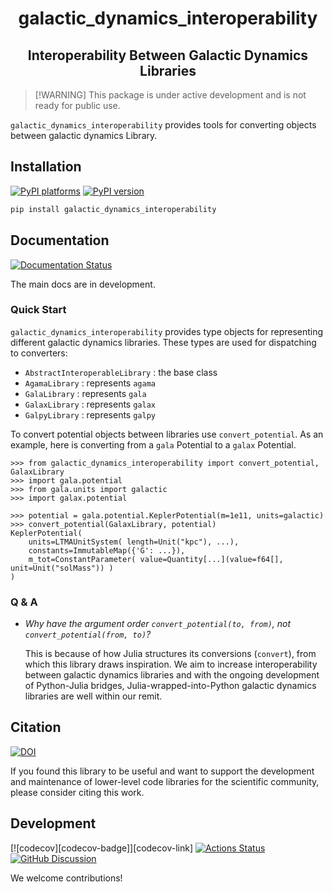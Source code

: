 <h1 align='center'> galactic_dynamics_interoperability </h1>
<h2 align="center"> Interoperability Between Galactic Dynamics Libraries </h2>

> [!WARNING] This package is under active development and is not ready for
> public use.

`galactic_dynamics_interoperability` provides tools for converting objects
between galactic dynamics Library.

## Installation

[![PyPI platforms][pypi-platforms]][pypi-link]
[![PyPI version][pypi-version]][pypi-link]

```bash
pip install galactic_dynamics_interoperability
```

## Documentation

[![Documentation Status][rtd-badge]][rtd-link]

The main docs are in development.

### Quick Start

`galactic_dynamics_interoperability` provides type objects for representing
different galactic dynamics libraries. These types are used for dispatching to
converters:

- `AbstractInteroperableLibrary` : the base class
- `AgamaLibrary` : represents `agama`
- `GalaLibrary` : represents `gala`
- `GalaxLibrary` : represents `galax`
- `GalpyLibrary` : represents `galpy`

To convert potential objects between libraries use `convert_potential`. As an
example, here is converting from a `gala` Potential to a `galax` Potential.

```pycon
>>> from galactic_dynamics_interoperability import convert_potential, GalaxLibrary
>>> import gala.potential
>>> from gala.units import galactic
>>> import galax.potential

>>> potential = gala.potential.KeplerPotential(m=1e11, units=galactic)
>>> convert_potential(GalaxLibrary, potential)
KeplerPotential(
    units=LTMAUnitSystem( length=Unit("kpc"), ...),
    constants=ImmutableMap({'G': ...}),
    m_tot=ConstantParameter( value=Quantity[...](value=f64[], unit=Unit("solMass")) )
)
```

### Q & A

- _Why have the argument order `convert_potential(to, from)`, not
  `convert_potential(from, to)`?_

  This is because of how Julia structures its conversions (`convert`), from
  which this library draws inspiration. We aim to increase interoperability
  between galactic dynamics libraries and with the ongoing development of
  Python-Julia bridges, Julia-wrapped-into-Python galactic dynamics libraries
  are well within our remit.

## Citation

[![DOI][zenodo-badge]][zenodo-link]

If you found this library to be useful and want to support the development and
maintenance of lower-level code libraries for the scientific community, please
consider citing this work.

## Development

[![codecov][codecov-badge]][codecov-link]
[![Actions Status][actions-badge]][actions-link]
[![GitHub Discussion][github-discussions-badge]][github-discussions-link]

We welcome contributions!

<!-- prettier-ignore-start -->
[actions-badge]:            https://github.com/GalacticDynamics/galactic_dynamics_interoperability/workflows/CI/badge.svg
[actions-link]:             https://github.com/GalacticDynamics/galactic_dynamics_interoperability/actions
[github-discussions-badge]: https://img.shields.io/static/v1?label=Discussions&message=Ask&color=blue&logo=github
[github-discussions-link]:  https://github.com/GalacticDynamics/galactic_dynamics_interoperability/discussions
[pypi-link]:                https://pypi.org/project/galactic_dynamics_interoperability/
[pypi-platforms]:           https://img.shields.io/pypi/pyversions/galactic_dynamics_interoperability
[pypi-version]:             https://img.shields.io/pypi/v/galactic_dynamics_interoperability
[rtd-badge]:                https://readthedocs.org/projects/galactic_dynamics_interoperability/badge/?version=latest
[rtd-link]:                 https://galactic_dynamics_interoperability.readthedocs.io/en/latest/?badge=latest
[zenodo-badge]:             https://zenodo.org/badge/755708966.svg
[zenodo-link]:              https://zenodo.org/doi/10.5281/zenodo.10850557

<!-- prettier-ignore-end -->
